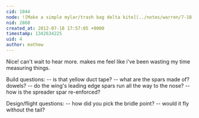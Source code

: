 ```yaml
---
cid: 1044
node: ![Make a simple mylar/trash bag delta kite](../notes/warren/7-18-2012/mylar-delta-kite-design)
nid: 2860
created_at: 2012-07-18 17:57:05 +0000
timestamp: 1342634225
uid: 4
author: mathew
---
```


Nice! can't wait to hear more.  makes me feel like i've been wasting my time measuring things.

Build questions:
-- is that yellow duct tape?
-- what are the spars made of? dowels?
-- do the wing's leading edge spars run all the way to the nose?
-- how is the spreader spar re-enforced?

Design/flight questions:
-- how did you pick the bridle point?
-- would it fly without the tail? 
